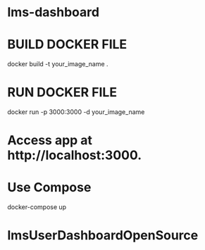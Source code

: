 # lms-dashboard


# BUILD DOCKER FILE
docker build -t your_image_name .

# RUN DOCKER FILE
docker run -p 3000:3000 -d your_image_name

# Access app at http://localhost:3000.


# Use Compose
docker-compose up
# lmsUserDashboardOpenSource
